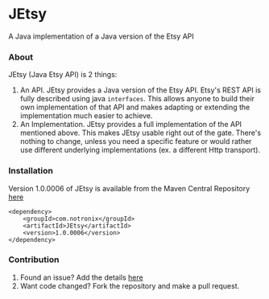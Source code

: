 # JEtsy
A Java implementation of a Java version of the Etsy API

### About
JEtsy (Java Etsy API) is 2 things:

1. An API.  JEtsy provides a Java version of the Etsy API.  Etsy's REST API is fully described using java 
<code>interfaces</code>.  This allows anyone to build their own implementation of that API and makes adapting or 
extending the implementation much easier to achieve.
2. An Implementation.  JEtsy provides a full implementation of the API mentioned above.  This makes JEtsy usable right 
out of the gate.  There's nothing to change, unless you need a specific feature or would rather use different underlying 
implementations (ex. a different Http transport).

### Installation
Version 1.0.0006 of JEtsy is available from the Maven Central Repository [here](https://search.maven.org/search?q=g:com.notronix%20a:JEtsy)

    <dependency>
        <groupId>com.notronix</groupId>
        <artifactId>JEtsy</artifactId>
        <version>1.0.0006</version>
    </dependency>

### Contribution
1. Found an issue?  Add the details [here](https://github.com/Notronix/JEtsy/issues)
2. Want code changed? Fork the repository and make a pull request.
